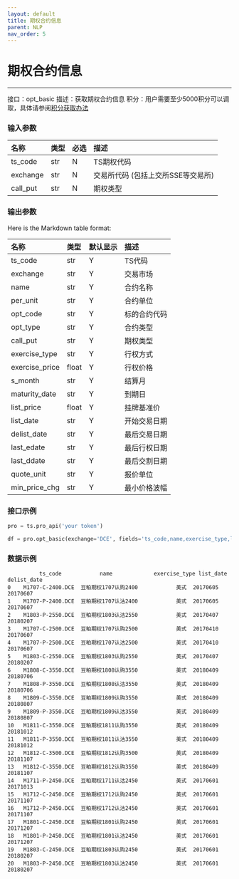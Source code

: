 ```yaml
---
layout: default
title: 期权合约信息
parent: NLP
nav_order: 5
---
```




# 期权合约信息
---
接口：opt_basic
描述：获取期权合约信息
积分：用户需要至少5000积分可以调取，具体请参阅[积分获取办法](https://tushare.pro/document/1?doc_id=13)



### 输入参数

| 名称 | 类型 | 必选 | 描述 |
|:-|:-|:-|:-|  
| ts_code | str | N | TS期权代码 |
| exchange | str | N | 交易所代码 (包括上交所SSE等交易所) |
| call_put | str | N | 期权类型 |

### 输出参数

Here is the Markdown table format:

| 名称 | 类型 | 默认显示 | 描述 |
|:-|:-|:-|:-|
| ts_code | str | Y | TS代码 |  
| exchange | str | Y | 交易市场 |
| name | str | Y | 合约名称 |
| per_unit | str | Y | 合约单位 |
| opt_code | str | Y | 标的合约代码 |
| opt_type | str | Y | 合约类型 |
| call_put | str | Y | 期权类型 |
| exercise_type | str | Y | 行权方式 |
| exercise_price | float | Y | 行权价格 |
| s_month | str | Y | 结算月 |
| maturity_date | str | Y | 到期日 |
| list_price | float | Y | 挂牌基准价 |
| list_date | str | Y | 开始交易日期 |  
| delist_date | str | Y | 最后交易日期 |
| last_edate | str | Y | 最后行权日期 |
| last_ddate | str | Y | 最后交割日期 |
| quote_unit | str | Y | 报价单位 |
| min_price_chg | str | Y | 最小价格波幅 |


### 接口示例

```python
pro = ts.pro_api('your token')

df = pro.opt_basic(exchange='DCE', fields='ts_code,name,exercise_type,list_date,delist_date')
```

### 数据示例
```
          ts_code            name             exercise_type list_date delist_date
0    M1707-C-2400.DCE  豆粕期权1707认购2400            美式  20170605    20170607
1    M1707-P-2400.DCE  豆粕期权1707认沽2400            美式  20170605    20170607
2    M1803-P-2550.DCE  豆粕期权1803认沽2550            美式  20170407    20180207
3    M1707-C-2500.DCE  豆粕期权1707认购2500            美式  20170410    20170607
4    M1707-P-2500.DCE  豆粕期权1707认沽2500            美式  20170410    20170607
5    M1803-C-2550.DCE  豆粕期权1803认购2550            美式  20170407    20180207
6    M1808-C-3550.DCE  豆粕期权1808认购3550            美式  20180409    20180706
7    M1808-P-3550.DCE  豆粕期权1808认沽3550            美式  20180409    20180706
8    M1809-C-3550.DCE  豆粕期权1809认购3550            美式  20180409    20180807
9    M1809-P-3550.DCE  豆粕期权1809认沽3550            美式  20180409    20180807
10   M1811-C-3550.DCE  豆粕期权1811认购3550            美式  20180409    20181012
11   M1811-P-3550.DCE  豆粕期权1811认沽3550            美式  20180409    20181012
12   M1812-C-3500.DCE  豆粕期权1812认购3500            美式  20180409    20181107
13   M1812-C-3550.DCE  豆粕期权1812认购3550            美式  20180409    20181107
14   M1711-P-2450.DCE  豆粕期权1711认沽2450            美式  20170601    20171013
15   M1712-C-2450.DCE  豆粕期权1712认购2450            美式  20170601    20171107
16   M1712-P-2450.DCE  豆粕期权1712认沽2450            美式  20170601    20171107
17   M1801-C-2450.DCE  豆粕期权1801认购2450            美式  20170601    20171207
18   M1801-P-2450.DCE  豆粕期权1801认沽2450            美式  20170601    20171207
19   M1803-C-2450.DCE  豆粕期权1803认购2450            美式  20170601    20180207
20   M1803-P-2450.DCE  豆粕期权1803认沽2450            美式  20170601    20180207
```